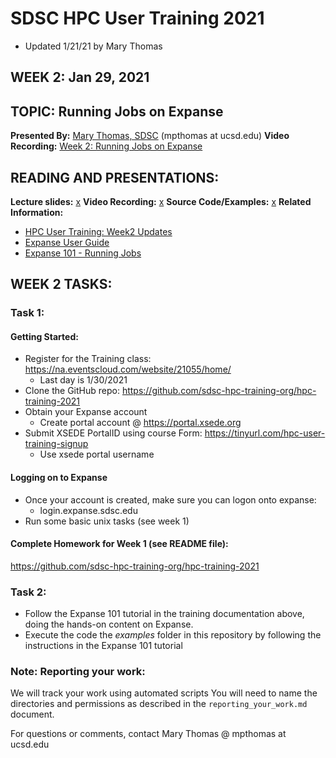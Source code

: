 # SDSC HPC User Training 2021
* Updated 1/21/21 by Mary Thomas

## WEEK 2: Jan 29, 2021

## TOPIC:  Running Jobs on Expanse
**Presented By:** [Mary Thomas, SDSC](https://hpc-students.sdsc.edu/instr_bios/mary_thomas.html) (mpthomas at ucsd.edu)
**Video Recording:** [Week 2: Running Jobs on Expanse](https://www.youtube.com/watch?v=nTcOp7LNle0)

## READING AND PRESENTATIONS:
**Lecture slides:** [x](y)
**Video Recording:** [x](y)
**Source Code/Examples:** [x](y)
**Related Information:**
* [HPC User Training: Week2 Updates](./HPC_UT21_Week2_Updates_01_29_21.pdf)
* [Expanse User Guide](https://www.sdsc.edu/support/user_guides/expanse.html)
* [Expanse 101 - Running Jobs](https://hpc-training.sdsc.edu/expanse-101/)

## WEEK 2 TASKS:

### Task 1: 
#### Getting Started:
* Register for the Training class: https://na.eventscloud.com/website/21055/home/
   * Last day is 1/30/2021
* Clone the GitHub repo: https://github.com/sdsc-hpc-training-org/hpc-training-2021
* Obtain your Expanse  account
   * Create portal account @ https://portal.xsede.org 
* Submit XSEDE PortalID using course Form:  https://tinyurl.com/hpc-user-training-signup
   * Use xsede portal username
#### Logging on to Expanse
* Once your account is created, make sure you can logon onto expanse:
   * login.expanse.sdsc.edu
* Run some basic unix tasks (see week 1)
####  Complete Homework for Week 1  (see README file):
https://github.com/sdsc-hpc-training-org/hpc-training-2021

### Task 2:
* Follow the Expanse 101 tutorial in the training documentation above, doing the hands-on content on Expanse.
* Execute the code the *examples* folder in this repository by following the instructions in the Expanse 101 tutorial

### Note: Reporting your work:
We will track your work using automated scripts
You will need to name the directories and permissions as described in the ``reporting_your_work.md`` document.

For questions or comments, contact Mary Thomas @ mpthomas  at  ucsd.edu
